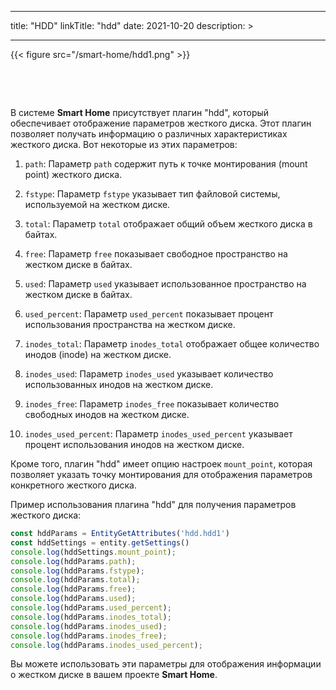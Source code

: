 
---
title: "HDD"
linkTitle: "hdd"
date: 2021-10-20
description: >
  
---

{{< figure src="/smart-home/hdd1.png" >}}

&nbsp;

&nbsp;

В системе **Smart Home** присутствует плагин "hdd", который обеспечивает отображение параметров жесткого диска. Этот плагин позволяет получать информацию о различных характеристиках жесткого диска. Вот некоторые из этих параметров:

1. `path`: Параметр `path` содержит путь к точке монтирования (mount point) жесткого диска.

2. `fstype`: Параметр `fstype` указывает тип файловой системы, используемой на жестком диске.

3. `total`: Параметр `total` отображает общий объем жесткого диска в байтах.

4. `free`: Параметр `free` показывает свободное пространство на жестком диске в байтах.

5. `used`: Параметр `used` указывает использованное пространство на жестком диске в байтах.

6. `used_percent`: Параметр `used_percent` показывает процент использования пространства на жестком диске.

7. `inodes_total`: Параметр `inodes_total` отображает общее количество инодов (inode) на жестком диске.

8. `inodes_used`: Параметр `inodes_used` указывает количество использованных инодов на жестком диске.

9. `inodes_free`: Параметр `inodes_free` показывает количество свободных инодов на жестком диске.

10. `inodes_used_percent`: Параметр `inodes_used_percent` указывает процент использования инодов на жестком диске.

Кроме того, плагин "hdd" имеет опцию настроек `mount_point`, которая позволяет указать точку монтирования для отображения параметров конкретного жесткого диска.

Пример использования плагина "hdd" для получения параметров жесткого диска:

```javascript
const hddParams = EntityGetAttributes('hdd.hdd1')
const hddSettings = entity.getSettings()
console.log(hddSettings.mount_point);
console.log(hddParams.path);
console.log(hddParams.fstype);
console.log(hddParams.total);
console.log(hddParams.free);
console.log(hddParams.used);
console.log(hddParams.used_percent);
console.log(hddParams.inodes_total);
console.log(hddParams.inodes_used);
console.log(hddParams.inodes_free);
console.log(hddParams.inodes_used_percent);
```

Вы можете использовать эти параметры для отображения информации о жестком диске в вашем проекте **Smart Home**.
